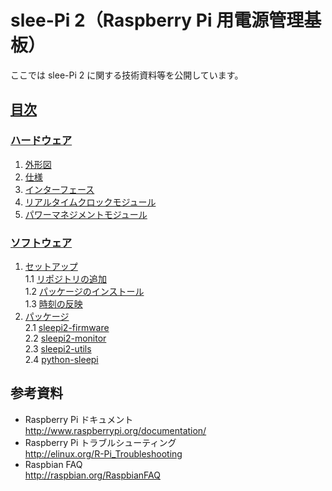 # slee-Pi 2（Raspberry Pi 用電源管理基板）  
ここでは slee-Pi 2 に関する技術資料等を公開しています。  

## [目次](../../wiki)  
### [ハードウェア](../../wiki/ハードウェア)
1. [外形図](../../wiki/%E3%83%8F%E3%83%BC%E3%83%89%E3%82%A6%E3%82%A7%E3%82%A2#1-%E5%A4%96%E5%BD%A2%E5%9B%B3)  
2. [仕様](../../wiki/%E3%83%8F%E3%83%BC%E3%83%89%E3%82%A6%E3%82%A7%E3%82%A2#2-%E4%BB%95%E6%A7%98)  
3. [インターフェース](../../wiki/%E3%83%8F%E3%83%BC%E3%83%89%E3%82%A6%E3%82%A7%E3%82%A2#3-%E3%82%A4%E3%83%B3%E3%82%BF%E3%83%BC%E3%83%95%E3%82%A7%E3%83%BC%E3%82%B9)  
4. [リアルタイムクロックモジュール](../../wiki/%E3%83%8F%E3%83%BC%E3%83%89%E3%82%A6%E3%82%A7%E3%82%A2#4-%E3%83%AA%E3%82%A2%E3%83%AB%E3%82%BF%E3%82%A4%E3%83%A0%E3%82%AF%E3%83%AD%E3%83%83%E3%82%AF%E3%83%A2%E3%82%B8%E3%83%A5%E3%83%BC%E3%83%AB)  
5. [パワーマネジメントモジュール](../../wiki/%E3%83%8F%E3%83%BC%E3%83%89%E3%82%A6%E3%82%A7%E3%82%A2#5-%E3%83%91%E3%83%AF%E3%83%BC%E3%83%9E%E3%83%8D%E3%82%B8%E3%83%A1%E3%83%B3%E3%83%88%E3%83%A2%E3%82%B8%E3%83%A5%E3%83%BC%E3%83%AB)  

### [ソフトウェア](../../wiki/ソフトウェア)  
1. [セットアップ](../../wiki/ソフトウェア#1-%E3%82%BB%E3%83%83%E3%83%88%E3%82%A2%E3%83%83%E3%83%97)  
  1.1 [リポジトリの追加](../../wiki/ソフトウェア#11-%E3%83%AA%E3%83%9D%E3%82%B8%E3%83%88%E3%83%AA%E3%81%AE%E8%BF%BD%E5%8A%A0)  
  1.2 [パッケージのインストール](../../wiki/ソフトウェア#12-%E3%83%91%E3%83%83%E3%82%B1%E3%83%BC%E3%82%B8%E3%81%AE%E3%82%A4%E3%83%B3%E3%82%B9%E3%83%88%E3%83%BC%E3%83%AB)  
  1.3 [時刻の反映](../../wiki/ソフトウェア#13-%E6%99%82%E5%88%BB%E3%81%AE%E5%8F%8D%E6%98%A0)  
2. [パッケージ](../../wiki/ソフトウェア#2-%E3%83%91%E3%83%83%E3%82%B1%E3%83%BC%E3%82%B8)  
  2.1 [sleepi2-firmware](../../../sleepi2-firmware)  
  2.2 [sleepi2-monitor](../../../sleepi2-monitor)  
  2.3 [sleepi2-utils](../../../sleepi2-utils)  
  2.4 [python-sleepi](../../../python-sleepi)  

## 参考資料  
 + Raspberry Pi ドキュメント  
   http://www.raspberrypi.org/documentation/  
 + Raspberry Pi トラブルシューティング  
   http://elinux.org/R-Pi_Troubleshooting  
 + Raspbian FAQ  
   http://raspbian.org/RaspbianFAQ  

